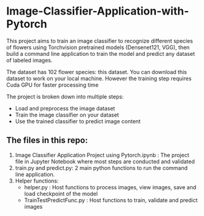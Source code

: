 # Image-Classifier-Application-with-Pytorch

This project aims to train an image classifier to recognize different species of flowers using Torchvision pretrained models (Densenet121, VGG), then build a command line application to train the model and predict any dataset of labeled images.


The dataset has 102 flower species: this dataset. You can download this dataset to work on your local machine. However the training step requires Cuda GPU for faster processing time 

The project is broken down into multiple steps:

* Load and preprocess the image dataset
* Train the image classifier on your dataset
* Use the trained classifier to predict image content

## The files in this repo:
1. Image Classifier Application Project using Pytorch.ipynb : The project file in Jupyter Notebook where most steps are conducted and validated 
2. train.py and predict.py: 2 main python functions to run the command line application. 
3. Helper functions:
    * helper.py : Host functions to process images, view images, save and load checkpoint of the model
    * TrainTestPredictFunc.py : Host functions to train, validate and predict images    

    
